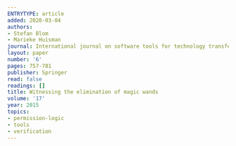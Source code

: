 ```yaml
---
ENTRYTYPE: article
added: 2020-03-04
authors:
- Stefan Blom
- Marieke Huisman
journal: International journal on software tools for technology transfer
layout: paper
number: '6'
pages: 757-781
publisher: Springer
read: false
readings: []
title: Witnessing the elimination of magic wands
volume: '17'
year: 2015
topics:
- permission-logic
- tools
- verification
---
```

